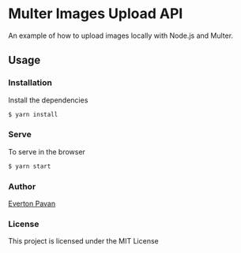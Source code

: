 # Multer Images Upload API

An example of how to upload images locally with Node.js and Multer.

## Usage

### Installation

Install the dependencies

```sh
$ yarn install
```

### Serve
To serve in the browser

```sh
$ yarn start
```


### Author

[Everton Pavan](https://github.com/evertonpavan)


### License

This project is licensed under the MIT License